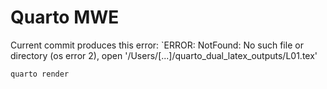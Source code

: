 # Quarto MWE

Current commit produces this error: `ERROR: NotFound: No such file or directory (os error 2), open '/Users/[...]/quarto_dual_latex_outputs/L01.tex'

`quarto render`
